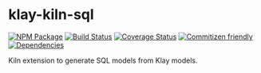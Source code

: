 # klay-kiln-sql
[![NPM Package](https://badge.fury.io/js/klay-kiln-sql.svg)](https://www.npmjs.com/package/klay-kiln-sql)
[![Build Status](https://travis-ci.org/patrickhulce/klay-kiln-sql.svg?branch=master)](https://travis-ci.org/patrickhulce/klay-kiln-sql)
[![Coverage Status](https://coveralls.io/repos/github/patrickhulce/klay-kiln-sql/badge.svg?branch=master)](https://coveralls.io/github/patrickhulce/klay-kiln-sql?branch=master)
[![Commitizen friendly](https://img.shields.io/badge/commitizen-friendly-brightgreen.svg)](http://commitizen.github.io/cz-cli/)
[![Dependencies](https://david-dm.org/patrickhulce/klay-kiln-sql.svg)](https://david-dm.org/patrickhulce/klay-kiln-sql)

Kiln extension to generate SQL models from Klay models.
